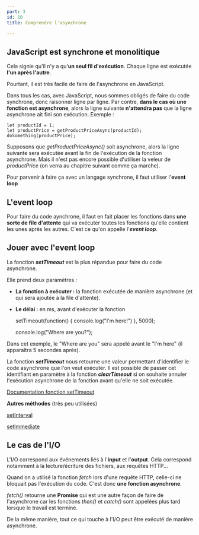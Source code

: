 ```yaml
---
part: 3
id: 10
title: Comprendre l'asynchrone

---
```

## JavaScript est synchrone et monolitique

Cela signie qu'il n'y a qu'**un seul fil d'exécution**. Chaque ligne est exécutée **l'un après l'autre**.

Pourtant, il est très facile de faire de l'asynchrone en JavaScript.

Dans tous les cas, avec JavaScript, nous sommes obligés de faire du code synchrone, donc raisonner ligne par ligne. Par contre, **dans le cas où une fonction est asynchrone**, alors la ligne suivante **n'attendra pas** que la ligne asynchrone ait fini son exécution. Exemple :

    let productId = 1;
    let productPrice = getProductPriceAsync(productId);
    doSomething(productPrice);
                

Supposons que _getProductPriceAsync()_ soit asynchrone, alors la ligne suivante sera exécutée avant la fin de l'exécution de la fonction asynchrone. Mais il n'est pas encore possible d'utiliser la veleur de _productPrice_ (on verra au chapitre suivant comme ça marche).

Pour parvenir à faire ça avec un langage synchrone, il faut utiliser l'**event loop**

## L'event loop

Pour faire du code aynchrone, il faut en fait placer les fonctions dans **une sorte de file d'attente** qui va exécuter toutes les fonctions qu'elle contient les unes après les autres. C'est ce qu'on appelle l'**_event loop_**.

## Jouer avec l'event loop

La fonction **_setTimeout_** est la plus répandue pour faire du code asynchrone.

Elle prend deux paramètres :

* **La fonction à exécuter :** la fonction exécutée de manière asynchrone (et qui sera ajoutée à la file d'attente).
* **Le délai :** en ms, avant d'exécuter la fonction

    setTimeout(function() {
        console.log("I'm here!")
    }, 5000);
    
    console.log("Where are you?");

Dans cet exemple, le "Where are you" sera appelé avant le "I'm here" (il apparaîtra 5 secondes après).

La fonction **_setTimeout_** nous retourne une valeur permettant d'identifier le code asynchrone que l'on veut exécuter. Il est possible de passer cet identifiant en paramètre à la fonction **_clearTimeout_** si on souhaite annuler l'exécution asynchrone de la fonction avant qu'elle ne soit exécutée.

[Documentation fonction setTimeout](https://www.w3schools.com/jsref/met_win_settimeout.asp)

**Autres méthodes** (très peu utilisées)

[setInterval](https://www.w3schools.com/jsref/met_win_setinterval.asp)

[setImmediate](https://developer.mozilla.org/en-US/docs/Web/API/Window/setImmediate)

## Le cas de l'I/O

L'I/O correspond aux événements liés à l'**input** et l'**output**. Cela correspond notamment à la lecture/écriture des fichiers, aux requêtes HTTP...

Quand on a utilisé la fonction _fetch_ lors d'une requête HTTP, celle-ci ne bloquait pas l'exécution du code. C'est donc **une fonction asynchrone**.

_fetch()_ retourne une **Promise** qui est une autre façon de faire de l'asynchrone car les fonctions _then()_ et _catch()_ sont appelées plus tard lorsque le travail est terminé.

De la même manière, tout ce qui touche à l'I/O peut être exécuté de manière asynchrone.